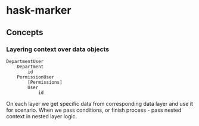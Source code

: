 # hask-marker

## Concepts 

### Layering context over data objects

```
DepartmentUser
    Department
        id
    PermissionUser
        [Permissions]
        User
            id
```

On each layer we get specific data from corresponding data layer and use it for scenario. When we pass conditions, or finish process - pass nested context in nested layer logic.